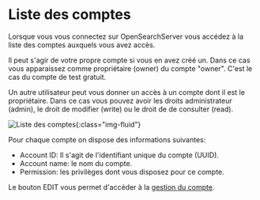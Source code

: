 Liste des comptes
=================

Lorsque vous vous connectez sur OpenSearchServer vous accédez
à la liste des comptes auxquels vous avez accès.

Il peut s'agir de votre propre compte si vous en avez créé un. 
Dans ce cas vous apparaissez comme propriétaire (owner) du compte "owner".
C'est le cas du compte de test gratuit.

Un autre utilisateur peut vous donner un accès à un compte dont il est le propriétaire.
Dans ce cas vous pouvez avoir les droits administrateur (admin), le droit de modifier (write)
ou le droit de de consulter (read).

![Liste des comptes](/assets/account-list.png){:class="img-fluid"}

Pour chaque compte on dispose des informations suivantes:

- Account ID: Il s'agit de l'identifiant unique du compte (UUID).
- Account name: le nom du compte.
- Permission: les privilèges dont vous disposez pour ce compte.

Le bouton EDIT vous permet d'accéder à la [gestion du compte](/fr/account-edition.html).
